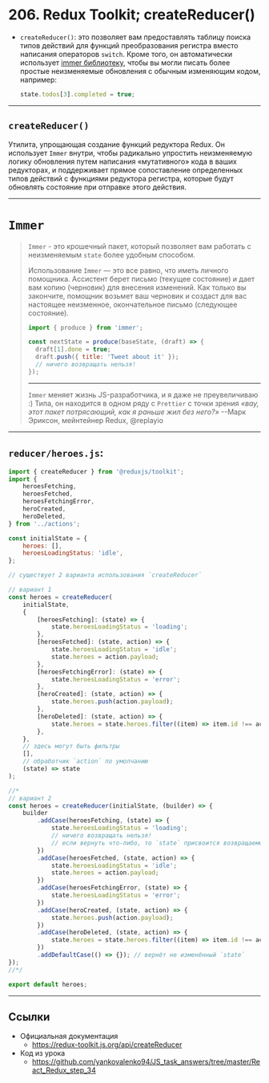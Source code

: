 # 206. Redux Toolkit; createReducer()

- `createReducer()`: это позволяет вам предоставлять таблицу поиска типов действий для функций преобразования регистра вместо написания операторов `switch`. Кроме того, он автоматически использует [immer библиотеку](https://github.com/immerjs/immer), чтобы вы могли писать более простые неизменяемые обновления с обычным изменяющим кодом, например:

  ```js
  state.todos[3].completed = true;
  ```

---

## `createReducer()`

Утилита, упрощающая создание функций редуктора Redux. Он использует `Immer` внутри, чтобы радикально упростить неизменяемую логику обновления путем написания «мутативного» кода в ваших редукторах, и поддерживает прямое сопоставление определенных типов действий с функциями редуктора регистра, которые будут обновлять состояние при отправке этого действия.

---

# `Immer`

> `Immer` - это крошечный пакет, который позволяет вам работать с неизменяемым `state` более удобным способом.
>
> Использование `Immer` — это все равно, что иметь личного помощника. Ассистент берет письмо (текущее состояние) и дает вам копию (черновик) для внесения изменений. Как только вы закончите, помощник возьмет ваш черновик и создаст для вас настоящее неизменное, окончательное письмо (следующее состояние).
>
> ```js
> import { produce } from 'immer';
>
> const nextState = produce(baseState, (draft) => {
> 	draft[1].done = true;
> 	draft.push({ title: 'Tweet about it' });
> 	// ничего возвращать нельзя!
> });
> ```
>
> ---
>
> `Immer` меняет жизнь JS-разработчика, и я даже не преувеличиваю :) Типа, он находится в одном ряду с `Prettier` с точки зрения _«вау, этот пакет потрясающий, как я раньше жил без него?»_ --Марк Эриксон, мейнтейнер Redux, @replayio

---

## `reducer/heroes.js`:

```js
import { createReducer } from '@reduxjs/toolkit';
import {
	heroesFetching,
	heroesFetched,
	heroesFetchingError,
	heroCreated,
	heroDeleted,
} from '../actions';

const initialState = {
	heroes: [],
	heroesLoadingStatus: 'idle',
};

// существует 2 варианта использования `createReducer`

// вариант 1
const heroes = createReducer(
	initialState,
	{
		[heroesFetching]: (state) => {
			state.heroesLoadingStatus = 'loading';
		},
		[heroesFetched]: (state, action) => {
			state.heroesLoadingStatus = 'idle';
			state.heroes = action.payload;
		},
		[heroesFetchingError]: (state) => {
			state.heroesLoadingStatus = 'error';
		},
		[heroCreated]: (state, action) => {
			state.heroes.push(action.payload);
		},
		[heroDeleted]: (state, action) => {
			state.heroes = state.heroes.filter((item) => item.id !== action.payload);
		},
	},
	// здесь могут быть фильтры
	[],
	// обработчик `action` по умолчанию
	(state) => state
);

//*
// вариант 2
const heroes = createReducer(initialState, (builder) => {
	builder
		.addCase(heroesFetching, (state) => {
			state.heroesLoadingStatus = 'loading';
			// ничего возвращать нельзя!
			// если вернуть что-либо, то `state` присвоится возвращаемое значение
		})
		.addCase(heroesFetched, (state, action) => {
			state.heroesLoadingStatus = 'idle';
			state.heroes = action.payload;
		})
		.addCase(heroesFetchingError, (state) => {
			state.heroesLoadingStatus = 'error';
		})
		.addCase(heroCreated, (state, action) => {
			state.heroes.push(action.payload);
		})
		.addCase(heroDeleted, (state, action) => {
			state.heroes = state.heroes.filter((item) => item.id !== action.payload);
		})
		.addDefaultCase(() => {}); // вернёт не изменённый `state`
});
//*/

export default heroes;
```

---

## Ссылки

- Официальная документация
  - https://redux-toolkit.js.org/api/createReducer
- Код из урока
  - https://github.com/yankovalenko94/JS_task_answers/tree/master/React_Redux_step_34

```

```
